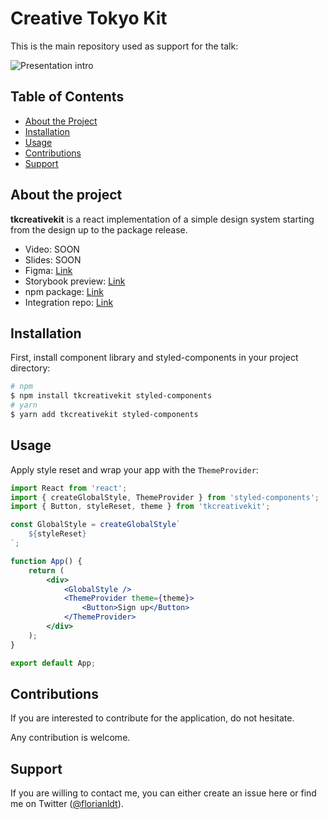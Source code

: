 # Creative Tokyo Kit

This is the main repository used as support for the talk:

![Presentation intro](https://i.imgur.com/jsQPV99.jpg)

## Table of Contents

-   [About the Project](#about-the-project)
-   [Installation](#installation)
-   [Usage](#usage)
-   [Contributions](#contributions)
-   [Support](#support)

## About the project

**tkcreativekit** is a react implementation of a simple design system starting from the design up to the package release.

-   Video: SOON
-   Slides: SOON
-   Figma: [Link](https://figma.com/file/xzj8gzuhGNqVyGfFNtCglC/Creative-Tokyo-Kit)
-   Storybook preview: [Link](https://master--63f12fea8a787fc74f71d1b8.chromatic.com)
-   npm package: [Link](https://npmjs.com/package/tkcreativekit)
-   Integration repo: [Link](https://github.com/florianldt/tkcreativekit-integration)

## Installation

First, install component library and styled-components in your project directory:

```sh
# npm
$ npm install tkcreativekit styled-components
# yarn
$ yarn add tkcreativekit styled-components
```

## Usage

Apply style reset and wrap your app with the `ThemeProvider`:

```jsx
import React from 'react';
import { createGlobalStyle, ThemeProvider } from 'styled-components';
import { Button, styleReset, theme } from 'tkcreativekit';

const GlobalStyle = createGlobalStyle`
    ${styleReset}
`;

function App() {
    return (
        <div>
            <GlobalStyle />
            <ThemeProvider theme={theme}>
                <Button>Sign up</Button>
            </ThemeProvider>
        </div>
    );
}

export default App;
```

## Contributions

If you are interested to contribute for the application, do not hesitate.

Any contribution is welcome.

## Support

If you are willing to contact me, you can either create an issue here or find me on Twitter ([@florianldt](https://twitter.com/florianldt)).
